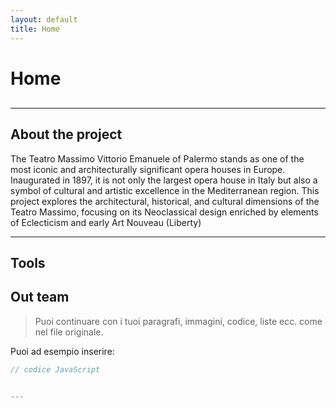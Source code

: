 ```yaml
---
layout: default
title: Home
---
```


# Home

<!-- Navigazione personalizzata -->
<nav style="margin-bottom: 30px;">
  
</nav>

---

## About the project

The Teatro Massimo Vittorio Emanuele of Palermo stands as one of the most iconic and architecturally significant opera houses in Europe. Inaugurated in 1897, it is not only the largest opera house in Italy but also a symbol of cultural and artistic excellence in the Mediterranean region. This project explores the architectural, historical, and cultural dimensions of the Teatro Massimo, focusing on its Neoclassical design enriched by elements of Eclecticism and early Art Nouveau (Liberty)

---

## Tools






## Out team

> Puoi continuare con i tuoi paragrafi, immagini, codice, liste ecc. come nel file originale.

Puoi ad esempio inserire:

```js
// codice JavaScript


---






